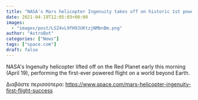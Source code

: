 ```yaml
---
title: "NASA's Mars helicopter Ingenuity takes off on historic 1st powered flight on another world"
date: 2021-04-19T12:05:03+00:00
images:
  - "images/post/LSZ4vL9fH9JUKtzjNMbnBm.png"
author: "AstroBot"
categories: ["News"]
tags: ["space.com"]
draft: false
---
```


NASA's Ingenuity helicopter lifted off on the Red Planet early this morning (April 19), performing the first-ever powered flight on a world beyond Earth. 

Διαβάστε περισσότερα: https://www.space.com/mars-helicopter-ingenuity-first-flight-success
